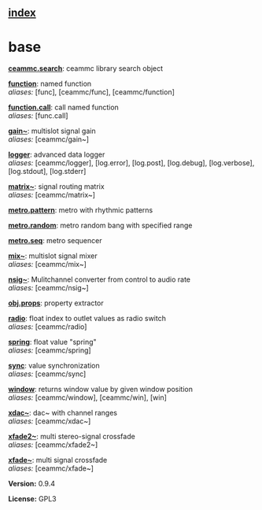[index](index.html) 
---

# base




[**ceammc.search**](ceammc.search.html): ceammc library search object 

[**function**](function.html): named function <br>
_aliases:_ \[func\], \[ceammc/func\], \[ceammc/function\]


[**function.call**](function.call.html): call named function <br>
_aliases:_ \[func.call\]


[**gain\~**](gain~.html): multislot signal gain <br>
_aliases:_ \[ceammc/gain\~\]


[**logger**](logger.html): advanced data logger <br>
_aliases:_ \[ceammc/logger\], \[log.error\], \[log.post\], \[log.debug\], \[log.verbose\], \[log.stdout\], \[log.stderr\]


[**matrix\~**](matrix~.html): signal routing matrix <br>
_aliases:_ \[ceammc/matrix\~\]


[**metro.pattern**](metro.pattern.html): metro with rhythmic patterns 

[**metro.random**](metro.random.html): metro random bang with specified range 

[**metro.seq**](metro.seq.html): metro sequencer 

[**mix\~**](mix~.html): multislot signal mixer <br>
_aliases:_ \[ceammc/mix\~\]


[**nsig\~**](nsig~.html): Mulitchannel converter from control to audio rate <br>
_aliases:_ \[ceammc/nsig\~\]


[**obj.props**](obj.props.html): property extractor 

[**radio**](radio.html): float index to outlet values as radio switch <br>
_aliases:_ \[ceammc/radio\]


[**spring**](spring.html): float value &#34;spring&#34; <br>
_aliases:_ \[ceammc/spring\]


[**sync**](sync.html): value synchronization <br>
_aliases:_ \[ceammc/sync\]


[**window**](window.html): returns window value by given window position <br>
_aliases:_ \[ceammc/window\], \[ceammc/win\], \[win\]


[**xdac\~**](xdac~.html): dac~ with channel ranges <br>
_aliases:_ \[ceammc/xdac\~\]


[**xfade2\~**](xfade2~.html): multi stereo-signal crossfade <br>
_aliases:_ \[ceammc/xfade2\~\]


[**xfade\~**](xfade~.html): multi signal crossfade <br>
_aliases:_ \[ceammc/xfade\~\]



**Version:** 0.9.4

**License:** GPL3
